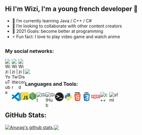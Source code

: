## Hi I'm Wizi, I'm a young french developer  👋
- 🌱 I’m currently learning Java / C++ / C#
- 👯 I’m looking to collaborate with other content creators
- 🥅 2021 Goals: become better at programming
- ⚡ Fun fact: I love to play video game and watch anime

### My social networks:

[<img align="left" alt="Wizi | YouTube" width="22px" src="https://i.ibb.co/nsWxH0W/youtube-512.png" />][youtube]
[<img align="left" alt="Wizi | Twitter" width="22px" src="https://i.ibb.co/8sdY04w/twitter-512.png" />][twitter]
[<img align="left" alt="Wizi | Discord" width="22px" src="https://i.ibb.co/4TVwnMV/discord-2-512.png" />][discord]
<br />

<img align="center" src="https://discord.c99.nl/widget/theme-3/505762041789808641.png" />

### Languages and Tools:

[<img align="left" alt="Visual Studio Code" width="30px" src="https://raw.githubusercontent.com/github/explore/80688e429a7d4ef2fca1e82350fe8e3517d3494d/topics/visual-studio-code/visual-studio-code.png" />][visual]
[<img align="left" alt="JavaScript" width="26px" src="https://raw.githubusercontent.com/github/explore/80688e429a7d4ef2fca1e82350fe8e3517d3494d/topics/javascript/javascript.png" />][js]
[<img align="left" alt="Node.js" width="26px" src="https://raw.githubusercontent.com/github/explore/80688e429a7d4ef2fca1e82350fe8e3517d3494d/topics/nodejs/nodejs.png" />][nodejs]
[<img align="left" alt="Git" width="30px" src="https://camo.githubusercontent.com/fbfcb9e3dc648adc93bef37c718db16c52f617ad055a26de6dc3c21865c3321d/68747470733a2f2f7777772e766563746f726c6f676f2e7a6f6e652f6c6f676f732f6769742d73636d2f6769742d73636d2d69636f6e2e737667" />][git]
[<img align="left" alt="GitHub" width="30px" src="https://icones.pro/wp-content/uploads/2021/06/icone-github-grise.png" />][github]
[<img align="left" alt="Terminal" width="30px" src="https://raw.githubusercontent.com/github/explore/80688e429a7d4ef2fca1e82350fe8e3517d3494d/topics/terminal/terminal.png" />][terminal]
[<img align="left" alt="Python" width="30px" src="https://raw.githubusercontent.com/devicons/devicon/master/icons/python/python-original.svg"/>][python]
[<img align="left" alt="HTML5" width="30px" src="https://raw.githubusercontent.com/devicons/devicon/master/icons/html5/html5-original-wordmark.svg" />][html]
[<img align="left" alt="CSS3" width="30px" src="https://raw.githubusercontent.com/devicons/devicon/master/icons/css3/css3-original-wordmark.svg" />][css]
[<img align="left" alt="npm" width="30px" src="https://raw.githubusercontent.com/devicons/devicon/master/icons/npm/npm-original-wordmark.svg">][npm]
<!-- [<img align="left" alt="Photoshop" width="30px" src="https://upload.wikimedia.org/wikipedia/commons/9/92/Adobe_Photoshop_CS6_icon.svg"/>][ps]
[<img align="left" alt="Premiere pro" width="30px" src="https://images.tuto.net/blog/premiere-cs6-logo.png"/>][pr] -->
[<img align="left" alt="c++" width="30px" src="https://upload.wikimedia.org/wikipedia/commons/thumb/1/18/ISO_C%2B%2B_Logo.svg/1822px-ISO_C%2B%2B_Logo.svg.png"/>][cpp]
[<img align="left" alt="sfml" width="30px" src="https://upload.wikimedia.org/wikipedia/commons/thumb/a/a0/SFML_Logo.svg/1200px-SFML_Logo.svg.png"/>][sfml]
<!-- [<img align="left" alt="Unreal Engine" width="30px" src="https://i.ibb.co/p3rJssc/pngwing-com.png"/>][ue] -->
<br />
<br />

## GitHub Stats:

<a href="https://github.com/Wizi8914/Wizi8914">
  <img align="center" src="https://github-readme-stats.anuraghazra1.vercel.app/api?username=Wizi8914&show_icons=true&include_all_commits=true&theme=material-palenight" alt="Anurag's github stats" />
</a>
<a href="https://github.com/Wizi8914/Wizi8914">
  <!-- Change the `github-readme-stats.anuraghazra1.vercel.app` to `github-readme-stats.vercel.app`  -->
  <img align="center" src="https://github-readme-stats.anuraghazra1.vercel.app/api/top-langs/?username=Wizi8914&layout=compact&theme=material-palenight" />
</a>

[ue]: www.unrealengine.com/
[sfml]: https://www.sfml-dev.org/
[cpp]: https://fr.wikipedia.org/wiki/C%2B%2B
[npm]: https://www.npmjs.com
[python]: https://www.python.org
[pr]: https://www.adobe.com/fr/products/premiere.html
[ps]: https://www.adobe.com/fr/products/photoshop.html
[twitter]: https://twitter.com/Wizi20540539
[youtube]: https://www.youtube.com/channel/UCEzAYEvYn78L-w4xEKitPHA
[discord]: https://discord.gg/5Mww29D9kB
[visual]: https://code.visualstudio.com
[js]: https://developer.mozilla.org/fr/docs/Web/JavaScript
[terminal]: https://developer.mozilla.org/fr/docs/Learn/Tools_and_testing/Understanding_client-side_tools/Command_line
[nodejs]: https://nodejs.org/en/
[git]: https://git-scm.com
[github]: https://github.com
[html]: https://developer.mozilla.org/fr/docs/Learn/Getting_started_with_the_web/HTML_basics
[css]: https://developer.mozilla.org/fr/docs/Web/CSS
